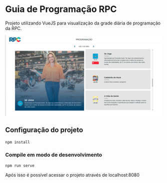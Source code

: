 # Guia de Programação RPC
Projeto utilizando VueJS para visualização da grade diária de programação da RPC.

<img src="https://github.com/gabvrodrigues/rpc-tv-guide/blob/master/src/assets/print01.png" width="600">

## Configuração do projeto
```
npm install
```

### Compile em modo de desenvolvimento
```
npm run serve
```
Após isso é possível acessar o projeto através de localhost:8080
